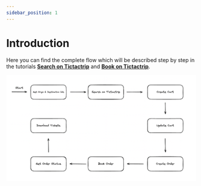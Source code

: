 ```yaml
---
sidebar_position: 1
---
```


# Introduction

Here you can find the complete flow which will be described step by step in the tutorials **[Search on Tictactrip](/docs/How-to-Guides/search-on-tictactrip/tutorial)** and **[Book on Tictactrip](/docs/How-to-Guides/book-on-tictactrip/tutorial)**.

![search and booking flow](../../static/img/schema-flow.png)